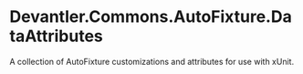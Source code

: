 # Devantler.Commons.AutoFixture.DataAttributes

A collection of AutoFixture customizations and attributes for use with xUnit.
